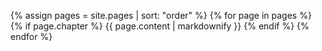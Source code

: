 {% assign pages = site.pages | sort: "order" %}
{% for page in pages %}
{% if page.chapter %}
{{ page.content | markdownify }}
{% endif %}
{% endfor %}
